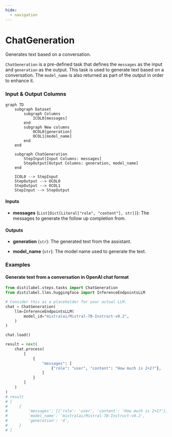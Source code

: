 ```yaml
---
hide:
  - navigation
---
```

# ChatGeneration

Generates text based on a conversation.



`ChatGeneration` is a pre-defined task that defines the `messages` as the input
    and `generation` as the output. This task is used to generate text based on a conversation.
    The `model_name` is also returned as part of the output in order to enhance it.








### Input & Output Columns

``` mermaid
graph TD
	subgraph Dataset
		subgraph Columns
			ICOL0[messages]
		end
		subgraph New columns
			OCOL0[generation]
			OCOL1[model_name]
		end
	end

	subgraph ChatGeneration
		StepInput[Input Columns: messages]
		StepOutput[Output Columns: generation, model_name]
	end

	ICOL0 --> StepInput
	StepOutput --> OCOL0
	StepOutput --> OCOL1
	StepInput --> StepOutput

```


#### Inputs


- **messages** (`List[Dict[Literal["role", "content"], str]]`): The messages to generate the  follow up completion from.




#### Outputs


- **generation** (`str`): The generated text from the assistant.

- **model_name** (`str`): The model name used to generate the text.





### Examples


#### Generate text from a conversation in OpenAI chat format
```python
from distilabel.steps.tasks import ChatGeneration
from distilabel.llms.huggingface import InferenceEndpointsLLM

# Consider this as a placeholder for your actual LLM.
chat = ChatGeneration(
    llm=InferenceEndpointsLLM(
        model_id="mistralai/Mistral-7B-Instruct-v0.2",
    )
)

chat.load()

result = next(
    chat.process(
        [
            {
                "messages": [
                    {"role": "user", "content": "How much is 2+2?"},
                ]
            }
        ]
    )
)
# result
# [
#     {
#         'messages': [{'role': 'user', 'content': 'How much is 2+2?'}],
#         'model_name': 'mistralai/Mistral-7B-Instruct-v0.2',
#         'generation': '4',
#     }
# ]
```




